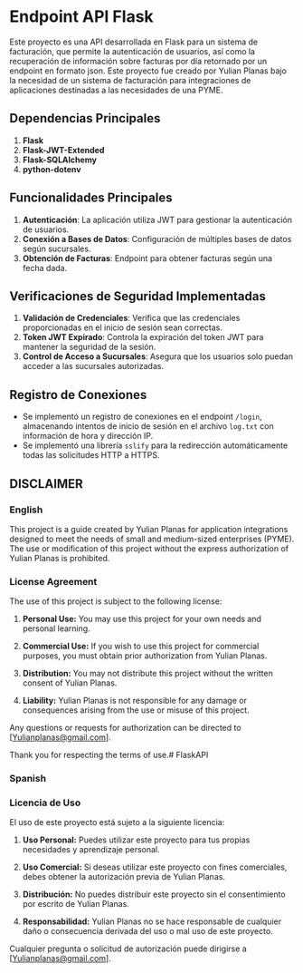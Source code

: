 # Endpoint API Flask
Este proyecto es una API desarrollada en Flask para un sistema de facturación, que permite la autenticación de usuarios, así como la recuperación de información sobre facturas por día retornado por un endpoint en formato json. Este proyecto fue creado por Yulian Planas bajo la necesidad de un sistema de facturación para integraciones de aplicaciones destinadas a las necesidades de una PYME.

## Dependencias Principales

1. **Flask**
2. **Flask-JWT-Extended**
3. **Flask-SQLAlchemy**
4. **python-dotenv**

## Funcionalidades Principales

1. **Autenticación**: La aplicación utiliza JWT para gestionar la autenticación de usuarios.
2. **Conexión a Bases de Datos**: Configuración de múltiples bases de datos según sucursales.
3. **Obtención de Facturas**: Endpoint para obtener facturas según una fecha dada.

## Verificaciones de Seguridad Implementadas

1. **Validación de Credenciales**: Verifica que las credenciales proporcionadas en el inicio de sesión sean correctas.
2. **Token JWT Expirado**: Controla la expiración del token JWT para mantener la seguridad de la sesión.
3. **Control de Acceso a Sucursales**: Asegura que los usuarios solo puedan acceder a las sucursales autorizadas.

## Registro de Conexiones
 
- Se implementó un registro de conexiones en el endpoint `/login`, almacenando intentos de inicio de sesión en el archivo `log.txt` con información de hora y dirección IP.
- Se implementó una librería `sslify` para la redirección automáticamente todas las solicitudes HTTP a HTTPS.


## DISCLAIMER
### English
This project is a guide created by Yulian Planas for application integrations designed to meet the needs of small and medium-sized enterprises (PYME). The use or modification of this project without the express authorization of Yulian Planas is prohibited.

### License Agreement

The use of this project is subject to the following license:

1. **Personal Use:** You may use this project for your own needs and personal learning.

2. **Commercial Use:** If you wish to use this project for commercial purposes, you must obtain prior authorization from Yulian Planas.

3. **Distribution:** You may not distribute this project without the written consent of Yulian Planas.

4. **Liability:** Yulian Planas is not responsible for any damage or consequences arising from the use or misuse of this project.

Any questions or requests for authorization can be directed to [Yulianplanas@gmail.com].

Thank you for respecting the terms of use.# FlaskAPI

### Spanish

### Licencia de Uso

El uso de este proyecto está sujeto a la siguiente licencia:

1. **Uso Personal:** Puedes utilizar este proyecto para tus propias necesidades y aprendizaje personal.

2. **Uso Comercial:** Si deseas utilizar este proyecto con fines comerciales, debes obtener la autorización previa de Yulian Planas.

4. **Distribución:** No puedes distribuir este proyecto sin el consentimiento por escrito de Yulian Planas.

5. **Responsabilidad:** Yulian Planas no se hace responsable de cualquier daño o consecuencia derivada del uso o mal uso de este proyecto.

Cualquier pregunta o solicitud de autorización puede dirigirse a [Yulianplanas@gmail.com].